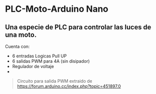 # **PLC-Moto-Arduino Nano**
## Una especie de **PLC** para controlar las luces de una moto.

Cuenta con:
- 6 entradas Logicas Pull UP
- 6 salidas PWM para 4A (sin disipador)
- Regulador de voltaje
- 

>Circuito para salida PWM extraido de https://forum.arduino.cc/index.php?topic=451897.0
>
>
